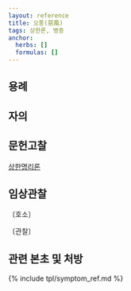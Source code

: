 ```yaml
---
layout: reference
title: 오풍(惡風)
tags: 상한론, 병증
anchor:
  herbs: []
  formulas: []
---
```



## 용례



## 자의



## 문헌고찰

[상한명리론]({{site.baseurl}}/reference/Books/Etc/상한명리론#오풍)


## 임상관찰



〔호소〕



〔관찰〕




## 관련 본초 및 처방


{% include tpl/symptom_ref.md %}

